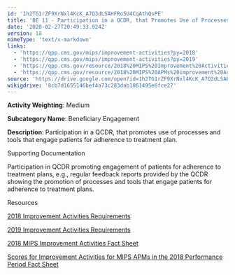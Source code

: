 ```yaml
---
id: '1h2TG1rZF9XrNxl4KcK_A7Q3dLSAHFRo5U4CqAthQsPE'
title: 'BE 11 - Participation in a QCDR, that Promotes Use of Processes and Tools that Engage Patients for Adherence to Treatment Plan'
date: '2020-02-27T20:49:33.924Z'
version: 18
mimeType: 'text/x-markdown'
links:
  - 'https://qpp.cms.gov/mips/improvement-activities?py=2018'
  - 'https://qpp.cms.gov/mips/improvement-activities?py=2019'
  - 'https://qpp.cms.gov/resource/2018%20MIPS%20Improvement%20Activities%20Fact%20Sheet'
  - 'https://qpp.cms.gov/resource/2018%20MIPS%20APMs%20improvement%20Activities%20scores%20fact%20sheet'
source: 'https://drive.google.com/open?id=1h2TG1rZF9XrNxl4KcK_A7Q3dLSAHFRo5U4CqAthQsPE'
wikigdrive: '8cb7d1655146bef4a73c283dab1861495e6fce27'
---
```

**Activity Weighting**: Medium

**Subcategory Name**: Beneficiary Engagement

**Description**: Participation in a QCDR, that promotes use of processes and tools that engage patients for adherence to treatment plan.

Supporting Documentation

Participation in QCDR promoting engagement of patients for adherence to treatment plans, e.g., regular feedback reports provided by the QCDR showing the promotion of processes and tools that engage patients for adherence to treatment plans.

Resources

[2018 Improvement Activities Requirements](https://qpp.cms.gov/mips/improvement-activities?py=2018)

[2019 Improvement Activities Requirements](https://qpp.cms.gov/mips/improvement-activities?py=2019)

[2018 MIPS Improvement Activities Fact Sheet](https://qpp.cms.gov/resource/2018%20MIPS%20Improvement%20Activities%20Fact%20Sheet)

[Scores for Improvement Activities for MIPS APMs in the 2018 Performance Period Fact Sheet](https://qpp.cms.gov/resource/2018%20MIPS%20APMs%20improvement%20Activities%20scores%20fact%20sheet)
